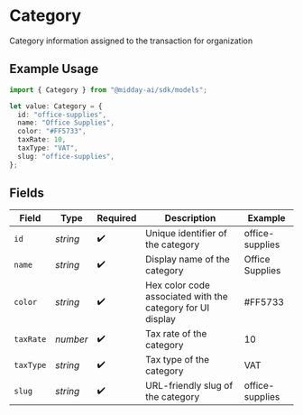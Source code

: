 # Category

Category information assigned to the transaction for organization

## Example Usage

```typescript
import { Category } from "@midday-ai/sdk/models";

let value: Category = {
  id: "office-supplies",
  name: "Office Supplies",
  color: "#FF5733",
  taxRate: 10,
  taxType: "VAT",
  slug: "office-supplies",
};
```

## Fields

| Field                                                      | Type                                                       | Required                                                   | Description                                                | Example                                                    |
| ---------------------------------------------------------- | ---------------------------------------------------------- | ---------------------------------------------------------- | ---------------------------------------------------------- | ---------------------------------------------------------- |
| `id`                                                       | *string*                                                   | :heavy_check_mark:                                         | Unique identifier of the category                          | office-supplies                                            |
| `name`                                                     | *string*                                                   | :heavy_check_mark:                                         | Display name of the category                               | Office Supplies                                            |
| `color`                                                    | *string*                                                   | :heavy_check_mark:                                         | Hex color code associated with the category for UI display | #FF5733                                                    |
| `taxRate`                                                  | *number*                                                   | :heavy_check_mark:                                         | Tax rate of the category                                   | 10                                                         |
| `taxType`                                                  | *string*                                                   | :heavy_check_mark:                                         | Tax type of the category                                   | VAT                                                        |
| `slug`                                                     | *string*                                                   | :heavy_check_mark:                                         | URL-friendly slug of the category                          | office-supplies                                            |